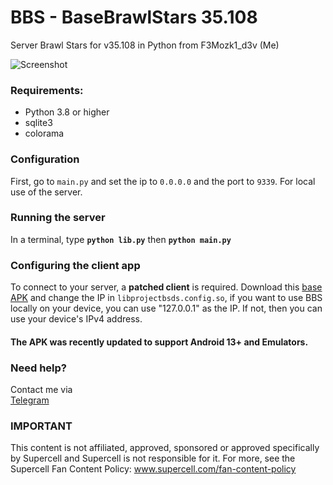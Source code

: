 # BBS - BaseBrawlStars 35.108

Server Brawl Stars for v35.108 in Python from F3Mozk1_d3v (Me)

![Screenshot](https://i.imgur.com/EhSpjPz.png) 

### Requirements:
- Python 3.8 or higher
- sqlite3
- colorama

### Configuration
First, go to `main.py` and set the ip to `0.0.0.0` and the port to `9339`. For local use of the server. 

### Running the server
In a terminal, type __`python lib.py`__ then __`python main.py`__

### Configuring the client app
To connect to your server, a **patched client** is required. 
Download this [base APK](none) and change the IP in `libprojectbsds.config.so`, if you want to use BBS locally on your device, you can use "127.0.0.1" as the IP. If not, then you can use your device's IPv4 address. 

#### The APK was recently updated to support Android 13+ and Emulators.

### Need help?
Contact me via  
[Telegram](https://t.me/MEMozki)

### IMPORTANT
This content is not affiliated, approved, sponsored or approved specifically by Supercell and Supercell is not responsible for it. For more, see the Supercell Fan Content Policy: www.supercell.com/fan-content-policy
